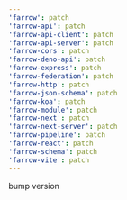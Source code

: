 ```yaml
---
'farrow': patch
'farrow-api': patch
'farrow-api-client': patch
'farrow-api-server': patch
'farrow-cors': patch
'farrow-deno-api': patch
'farrow-express': patch
'farrow-federation': patch
'farrow-http': patch
'farrow-json-schema': patch
'farrow-koa': patch
'farrow-module': patch
'farrow-next': patch
'farrow-next-server': patch
'farrow-pipeline': patch
'farrow-react': patch
'farrow-schema': patch
'farrow-vite': patch
---
```


bump version
